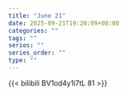 ```yaml
---
title: "June 21"
date: 2025-09-21T19:20:09+08:00
categories: ""
tags: ""
series: ""
series_order: ""
type: ""
---
```



{{< bilibili BV1od4y1i7tL 81 >}}

